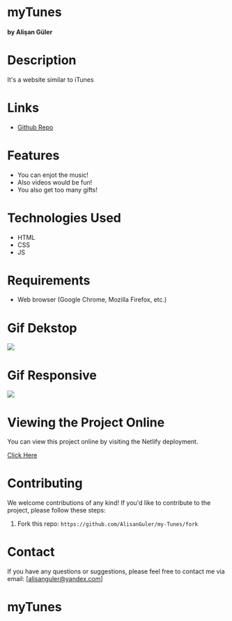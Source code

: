 # myTunes #

#### by Alişan Güler

# Description

It's a website similar to iTunes 

# Links

- [Github Repo](https://github.com/AlisanGuler/my-Tunes)

# Features

- You can enjot the music!
- Also videos would be fun!
- You also get too many gifts!

# Technologies Used

- HTML
- CSS
- JS
# Requirements

- Web browser (Google Chrome, Mozilla Firefox, etc.)


# Gif Dekstop

<img src="\desktop.gif" max-width="100%" height="auto" >

# Gif Responsive

<img src="\responsive.gif" max-width="100%" height="auto" >

# Viewing the Project Online

You can view this project online by visiting the Netlify deployment.

<a href="https://alisangulermytunes.netlify.app/"> Click Here </a>

# Contributing

We welcome contributions of any kind! If you'd like to contribute to the project, please follow these steps:

1. Fork this repo: `https://github.com/AlisanGuler/my-Tunes/fork`

# Contact

If you have any questions or suggestions, please feel free to contact me via email: [alisanguler@yandex.com]
# myTunes

